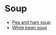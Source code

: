 # Soup

- [Pea and ham soup](../recipes/pea-and-ham-soup.md)
- [White bean soup](../recipes/white-bean-soup.md)
